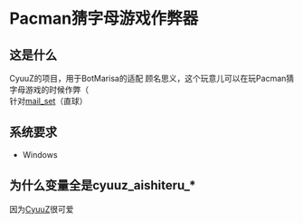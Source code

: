 # Pacman猜字母游戏作弊器
## 这是什么
CyuuZ的项目，用于BotMarisa的适配
顾名思义，这个玩意儿可以在玩Pacman猜字母游戏的时候作弊（  
针对[mail_set](https://github.com/mailset)（直球）
## 系统要求
- Windows
## 为什么变量全是cyuuz_aishiteru_*
因为[CyuuZ](https://github.com/cyuuz-chan)很可爱
